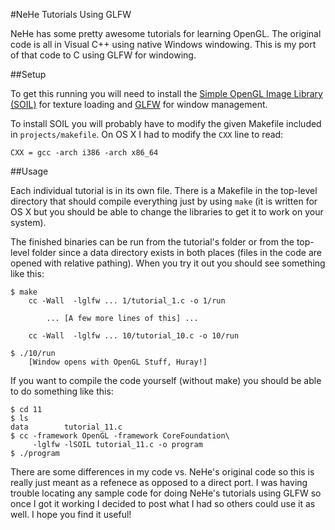 #NeHe Tutorials Using GLFW

NeHe has some pretty awesome tutorials for learning OpenGL. The original code is all in Visual C++ using native Windows windowing. This is my port of that code to C using GLFW for windowing.

##Setup

To get this running you will need to install the [Simple OpenGL Image Library (SOIL)](http://www.lonesock.net/soil.html) for texture loading and [GLFW](http://www.glfw.org/) for window management.

To install SOIL you will probably have to modify the given Makefile included in `projects/makefile`. On OS X I had to modify the `CXX` line to read:

    CXX = gcc -arch i386 -arch x86_64


##Usage

Each individual tutorial is in its own file. There is a Makefile in the top-level directory that should compile everything just by using `make` (it is written for OS X but you should be able to change the libraries to get it to work on your system).

The finished binaries can be run from the tutorial's folder or from the top-level folder since a data directory exists in both places (files in the code are opened with relative pathing). When you try it out you should see something like this:

    $ make
        cc -Wall  -lglfw ... 1/tutorial_1.c -o 1/run

            ... [A few more lines of this] ...

        cc -Wall  -lglfw ... 10/tutorial_10.c -o 10/run

    $ ./10/run
        [Window opens with OpenGL Stuff, Huray!]

If you want to compile the code yourself (without make) you should be able to do something like this:
    
    $ cd 11
    $ ls
    data        tutorial_11.c
    $ cc -framework OpenGL -framework CoreFoundation\
         -lglfw -lSOIL tutorial_11.c -o program
    $ ./program 

There are some differences in my code vs. NeHe's original code so this is really just meant as a refenece as opposed to a direct port. I was having trouble locating any sample code for doing NeHe's tutorials using GLFW so once I got it working I decided to post what I had so others could use it as well. I hope you find it useful!
